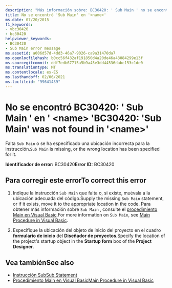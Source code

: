 ```yaml
---
description: "Más información sobre: BC30420: ' Sub Main ' no se encontró en '<name>"
title: No se encontró 'Sub Main' en '<name>'
ms.date: 07/20/2015
f1_keywords:
- vbc30420
- bc30420
helpviewer_keywords:
- BC30420
- Sub Main error message
ms.assetid: a006d57d-4dd3-46a7-9026-ca9a31470da7
ms.openlocfilehash: b0cc56f432af191850d4a20de46a43084299e13f
ms.sourcegitcommit: ddf7edb67715a5b9a45e3dd44536dabc153c1de0
ms.translationtype: MT
ms.contentlocale: es-ES
ms.lasthandoff: 02/06/2021
ms.locfileid: "99641439"
---
```

# <a name="bc30420-sub-main-was-not-found-in-name"></a><span data-ttu-id="09082-103">No se encontró BC30420: ' Sub Main ' en ' \<name> '</span><span class="sxs-lookup"><span data-stu-id="09082-103">BC30420: 'Sub Main' was not found in '\<name>'</span></span>

<span data-ttu-id="09082-104">Falta `Sub Main` o se ha especificado una ubicación incorrecta para la instrucción.</span><span class="sxs-lookup"><span data-stu-id="09082-104">`Sub Main` is missing, or the wrong location has been specified for it.</span></span>

 <span data-ttu-id="09082-105">**Identificador de error:** BC30420</span><span class="sxs-lookup"><span data-stu-id="09082-105">**Error ID:** BC30420</span></span>

## <a name="to-correct-this-error"></a><span data-ttu-id="09082-106">Para corregir este error</span><span class="sxs-lookup"><span data-stu-id="09082-106">To correct this error</span></span>

1. <span data-ttu-id="09082-107">Indique la instrucción `Sub Main` que falta o, si existe, muévala a la ubicación adecuada del código.</span><span class="sxs-lookup"><span data-stu-id="09082-107">Supply the missing `Sub Main` statement, or if it exists, move it to the appropriate location in the code.</span></span> <span data-ttu-id="09082-108">Para obtener más información sobre `Sub Main` , consulte el [procedimiento Main en Visual Basic](../../programming-guide/program-structure/main-procedure.md).</span><span class="sxs-lookup"><span data-stu-id="09082-108">For more information on `Sub Main`, see [Main Procedure in Visual Basic](../../programming-guide/program-structure/main-procedure.md).</span></span>

2. <span data-ttu-id="09082-109">Especifique la ubicación del objeto de inicio del proyecto en el cuadro **formulario de inicio** del **Diseñador de proyectos**.</span><span class="sxs-lookup"><span data-stu-id="09082-109">Specify the location of the project's startup object in the **Startup form** box of the **Project Designer**.</span></span>

## <a name="see-also"></a><span data-ttu-id="09082-110">Vea también</span><span class="sxs-lookup"><span data-stu-id="09082-110">See also</span></span>

- [<span data-ttu-id="09082-111">Instrucción Sub</span><span class="sxs-lookup"><span data-stu-id="09082-111">Sub Statement</span></span>](../statements/sub-statement.md)
- [<span data-ttu-id="09082-112">Procedimiento Main en Visual Basic</span><span class="sxs-lookup"><span data-stu-id="09082-112">Main Procedure in Visual Basic</span></span>](../../programming-guide/program-structure/main-procedure.md)
